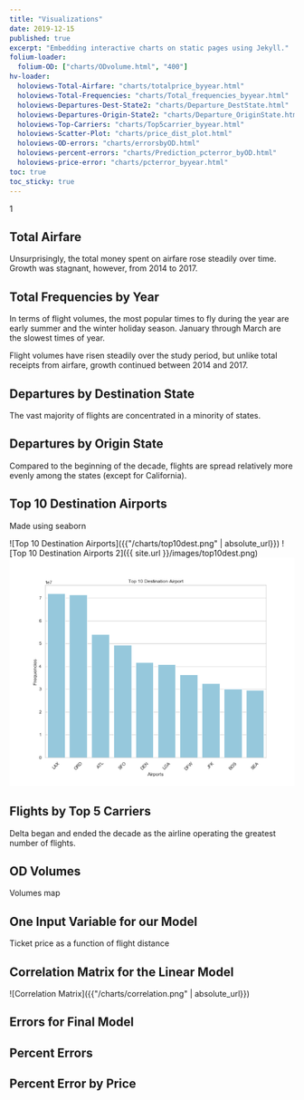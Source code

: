 ```yaml
---
title: "Visualizations"
date: 2019-12-15
published: true
excerpt: "Embedding interactive charts on static pages using Jekyll."
folium-loader:
  folium-OD: ["charts/ODvolume.html", "400"]
hv-loader:
  holoviews-Total-Airfare: "charts/totalprice_byyear.html"
  holoviews-Total-Frequencies: "charts/Total_frequencies_byyear.html"
  holoviews-Departures-Dest-State2: "charts/Departure_DestState.html"
  holoviews-Departures-Origin-State2: "charts/Departure_OriginState.html"
  holoviews-Top-Carriers: "charts/Top5carrier_byyear.html"
  holoviews-Scatter-Plot: "charts/price_dist_plot.html"
  holoviews-OD-errors: "charts/errorsbyOD.html"
  holoviews-percent-errors: "charts/Prediction_pcterror_byOD.html"
  holoviews-price-error: "charts/pcterror_byyear.html"
toc: true
toc_sticky: true
---
```


1

## Total Airfare

Unsurprisingly, the total money spent on airfare rose steadily over time. Growth was stagnant, however, from 2014 to 2017.

<div id="holoviews-Total-Airfare"></div> 

## Total Frequencies by Year

In terms of flight volumes, the most popular times to fly during the year are early summer and the winter holiday season. January through March are the slowest times of year.

Flight volumes have risen steadily over the study period, but unlike total receipts from airfare, growth continued between 2014 and 2017.

<div id="holoviews-Total-Frequencies"></div> 

## Departures by Destination State

The vast majority of flights are concentrated in a minority of states.

<div id="holoviews-Departures-Dest-State2"></div> 

## Departures by Origin State

Compared to the beginning of the decade, flights are spread relatively more evenly among the states (except for California).

<div id="holoviews-Departures-Origin-State2"></div>

## Top 10 Destination Airports

Made using seaborn

![Top 10 Destination Airports]({{"/charts/top10dest.png" | absolute_url}})
![Top 10 Destination Airports 2]({{ site.url }}/images/top10dest.png)
![Top 10 Destination Airports 3](./images/top10dest.png)

## Flights by Top 5 Carriers

Delta began and ended the decade as the airline operating the greatest number of flights.

<div id="holoviews-Top-Carriers"></div>

## OD Volumes



Volumes map

<div id="folium-OD"></div>

## One Input Variable for our Model

Ticket price as a function of flight distance

<div id="holoviews-Scatter-Plot"></div>

## Correlation Matrix for the Linear Model

![Correlation Matrix]({{"/charts/correlation.png" | absolute_url}})

## Errors for Final Model

<div id="holoviews-OD-errors"></div>

## Percent Errors

<div id="holoviews-percent-errors"></div>

## Percent Error by Price

<div id="holoviews-price-error"></div>
